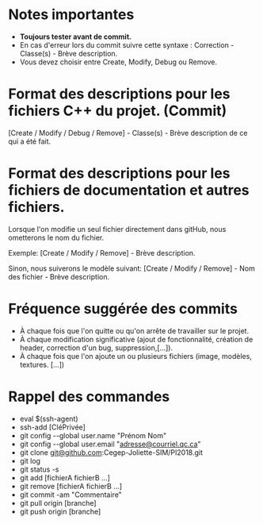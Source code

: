 # Notes importantes
 - **Toujours tester avant de commit.**
 - En cas d'erreur lors du commit suivre cette syntaxe : Correction - Classe(s) - Brève description.
 - Vous devez choisir entre Create, Modify, Debug ou Remove.

# Format des descriptions pour les fichiers C++ du projet. (Commit)
[Create / Modify / Debug / Remove] - Classe(s) - Brève description de ce qui a été fait.

# Format des descriptions pour les fichiers de documentation et autres fichiers.
Lorsque l'on modifie un seul fichier directement dans gitHub, nous ometterons le nom du fichier.

Exemple: [Create / Modify / Remove] - Brève description.

Sinon, nous suiverons le modèle suivant:
[Create / Modify / Remove] - Nom des fichier - Brève description.

# Fréquence suggérée des commits
 - À chaque fois que l'on quitte ou qu'on arrête de travailler sur le projet.
 - À chaque modification significative (ajout de fonctionnalité, création de header, correction d'un bug, suppression,[...]).
 - À chaque fois que l'on ajoute un ou plusieurs fichiers (image, modèles, textures. [...])
 
# Rappel des commandes
- eval $(ssh-agent)
- ssh-add [CléPrivée]
- git config --global user.name "Prénom Nom"
- git config --global user.email "adresse@courriel.qc.ca"
- git clone git@github.com:Cegep-Joliette-SIM/PI2018.git
- git log
- git status -s
- git add [fichierA fichierB ...]
- git remove [fichierA fichierB ...]
- git commit -am "Commentaire"
- git pull origin [branche]
- git push origin [branche]

